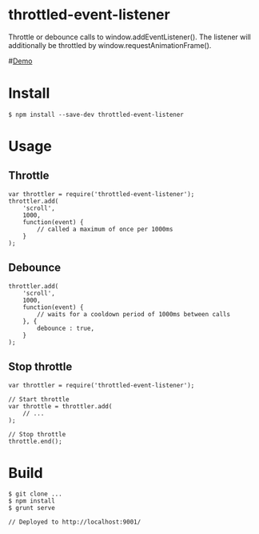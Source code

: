 # throttled-event-listener

Throttle or debounce calls to window.addEventListener(). The listener will additionally be throttled by window.requestAnimationFrame().

#[Demo](https://vivmaha.github.io/throttled-event-listener)

# Install

    $ npm install --save-dev throttled-event-listener

# Usage

## Throttle

    var throttler = require('throttled-event-listener');
    throttler.add(
        'scroll',
        1000,
        function(event) {
            // called a maximum of once per 1000ms
        }
    );

## Debounce

    throttler.add(
        'scroll',
        1000,
        function(event) {
            // waits for a cooldown period of 1000ms between calls
        }, {
            debounce : true,
        }
    );

## Stop throttle

    var throttler = require('throttled-event-listener');
    
    // Start throttle
    var throttle = throttler.add(
        // ...
    );
    
    // Stop throttle
    throttle.end();

# Build

    $ git clone ...
    $ npm install
    $ grunt serve

    // Deployed to http://localhost:9001/
